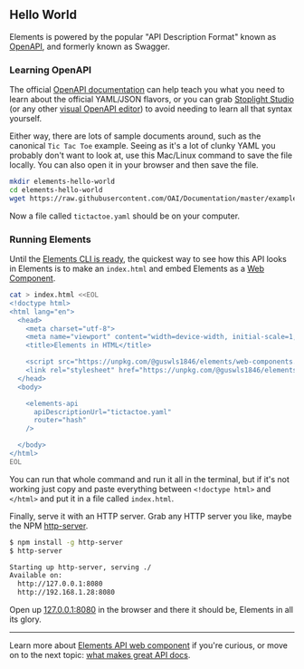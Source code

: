 ## Hello World

Elements is powered by the popular "API Description Format" known as [OpenAPI](https://openapis.org/), and formerly
known as Swagger.

### Learning OpenAPI

The official [OpenAPI documentation](https://oai.github.io/Documentation/introduction.html) can help teach you what you
need to learn about the official YAML/JSON flavors, or you can grab
[Stoplight Studio](https://stoplight.io/studio/?utm_source=github&utm_medium=elements&utm_campaign=docs) (or any other
[visual OpenAPI editor](https://openapi.tools/#gui-editors)) to avoid needing to learn all that syntax yourself.

Either way, there are lots of sample documents around, such as the canonical `Tic Tac Toe` example. Seeing as it's a lot
of clunky YAML you probably don't want to look at, use this Mac/Linux command to save the file locally. You can also
open it in your browser and then save the file.

```bash
mkdir elements-hello-world
cd elements-hello-world
wget https://raw.githubusercontent.com/OAI/Documentation/master/examples/tictactoe.yaml
```

Now a file called `tictactoe.yaml` should be on your computer.

### Running Elements

Until the [Elements CLI is ready](https://github.com/stoplightio/elements/issues/765), the quickest way to see how this
API looks in Elements is to make an `index.html` and embed Elements as a
[Web Component](https://developer.mozilla.org/en-US/docs/Web/Web_Components).

```bash
cat > index.html <<EOL
<!doctype html>
<html lang="en">
  <head>
    <meta charset="utf-8">
    <meta name="viewport" content="width=device-width, initial-scale=1, shrink-to-fit=no">
    <title>Elements in HTML</title>

    <script src="https://unpkg.com/@guswls1846/elements/web-components.min.js"></script>
    <link rel="stylesheet" href="https://unpkg.com/@guswls1846/elements/styles.min.css">
  </head>
  <body>

    <elements-api
      apiDescriptionUrl="tictactoe.yaml"
      router="hash"
    />

  </body>
</html>
EOL
```

You can run that whole command and run it all in the terminal, but if it's not working just copy and paste everything
between `<!doctype html>` and `</html>` and put it in a file called `index.html`.

Finally, serve it with an HTTP server. Grab any HTTP server you like, maybe the NPM
[http-server](https://www.npmjs.com/package/http-server).

```bash
$ npm install -g http-server
$ http-server

Starting up http-server, serving ./
Available on:
  http://127.0.0.1:8080
  http://192.168.1.28:8080
```

Open up [127.0.0.1:8080](http://127.0.0.1:8080) in the browser and there it should be, Elements in all its glory.

---

Learn more about [Elements API web component](../getting-started/usage/web-component.md) if you're curious, or move on
to the next topic: [what makes great API docs](great-api-docs.md).
